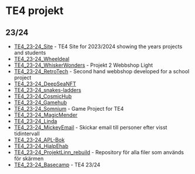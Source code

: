 <!-- This file was automatically generated. Do not edit it directly. -->

# TE4 projekt
## 23/24
- [TE4_23-24_Site](https://github.com/NTIG-Helsingborg/TE4_23-24_Site) - TE4 Site for 2023/2024 showing the years projects and students
- [TE4_23-24_Wheeldeal](https://github.com/NTIG-Helsingborg/TE4_23-24_Wheeldeal)
- [TE4_23-24_WhiskerWonders](https://github.com/NTIG-Helsingborg/TE4_23-24_WhiskerWonders) - Projekt 2 Webbshop Light
- [TE4_23-24_RetroTech](https://github.com/NTIG-Helsingborg/TE4_23-24_RetroTech) - Second hand webbshop developed for a school project
- [TE4_23-24_DeepSeaNFT](https://github.com/NTIG-Helsingborg/TE4_23-24_DeepSeaNFT)
- [TE4_23-24_snakes-ladders](https://github.com/NTIG-Helsingborg/TE4_23-24_snakes-ladders)
- [TE4_23-24_CosmicHub](https://github.com/NTIG-Helsingborg/TE4_23-24_CosmicHub)
- [TE4_23-24_Gamehub](https://github.com/NTIG-Helsingborg/TE4_23-24_Gamehub)
- [TE4_23-24_Somnium](https://github.com/NTIG-Helsingborg/TE4_23-24_Somnium) - Game Project for TE4
- [TE4_23-24_MagicMender](https://github.com/NTIG-Helsingborg/TE4_23-24_MagicMender)
- [TE4_23-24_Linda](https://github.com/NTIG-Helsingborg/TE4_23-24_Linda)
- [TE4_23-24_MickeyEmail](https://github.com/NTIG-Helsingborg/TE4_23-24_MickeyEmail) - Skickar email till personer efter visst tidintervall
- [TE4_23-24_APL-Bok](https://github.com/NTIG-Helsingborg/TE4_23-24_APL-Bok)
- [TE4_23-24_HjalpEhab](https://github.com/NTIG-Helsingborg/TE4_23-24_HjalpEhab)
- [TE4_23-24_ProjektLinn_rebuild](https://github.com/NTIG-Helsingborg/TE4_23-24_ProjektLinn_rebuild) - Repository för alla filer som används för skärmen
- [TE4_23-24_Basecamp](https://github.com/NTIG-Helsingborg/TE4_23-24_Basecamp) - TE4 23/24